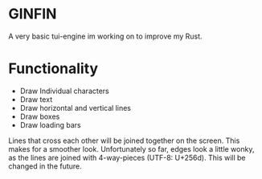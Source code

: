 # GINFIN 

A very basic tui-engine im working on to improve my Rust.

# Functionality
- Draw Individual characters
- Draw text
- Draw horizontal and vertical lines
- Draw boxes
- Draw loading bars

Lines that cross each other will be joined together on the screen.
This makes for a smoother look.
Unfortunately so far, edges look a little wonky, as the lines are joined with 4-way-pieces (UTF-8: U+256d).
This will be changed in the future.
